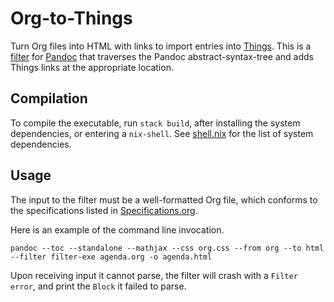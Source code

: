 # Org-to-Things

Turn Org files into HTML with links to import entries into [Things](https://culturedcode.com/things/).
This is a [filter](https://pandoc.org/filters.html) for [Pandoc](https://pandoc.org/) that traverses the Pandoc abstract-syntax-tree and adds Things links at the appropriate location.

## Compilation

To compile the executable, run `stack build`, after installing the system dependencies, or entering a `nix-shell`. See [shell.nix](shell.nix) for the list of system dependencies.

## Usage

The input to the filter must be a well-formatted Org file, which conforms to the specifications listed in [Specifications.org](Specifications.org).

Here is an example of the command line invocation.
    
    pandoc --toc --standalone --mathjax --css org.css --from org --to html --filter filter-exe agenda.org -o agenda.html

Upon receiving input it cannot parse, the filter will crash with a `Filter error`, and print the `Block` it failed to parse.